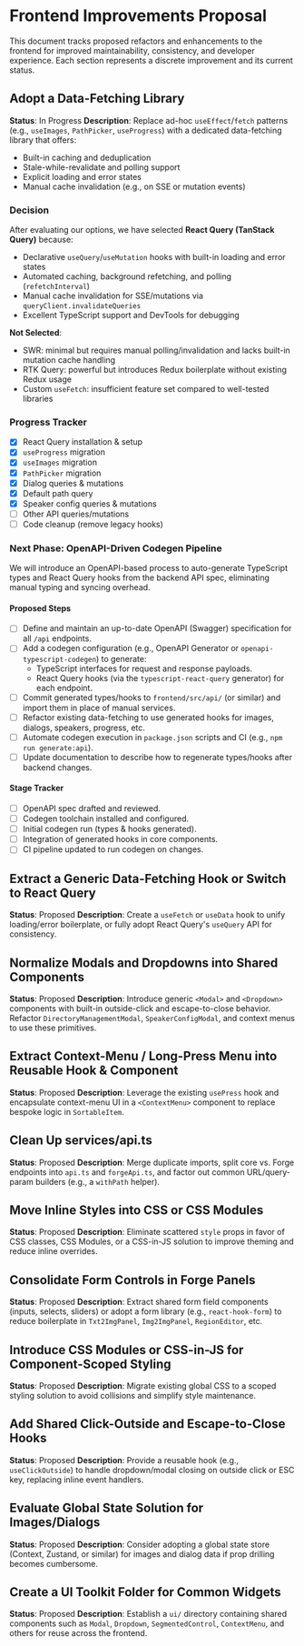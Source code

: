  # Frontend Improvements Proposal

 This document tracks proposed refactors and enhancements to the frontend for improved maintainability, consistency, and developer experience. Each section represents a discrete improvement and its current status.

 ## Adopt a Data-Fetching Library
 **Status**: In Progress
 **Description**: Replace ad-hoc `useEffect`/`fetch` patterns (e.g., `useImages`, `PathPicker`, `useProgress`) with a dedicated data-fetching library that offers:
   - Built-in caching and deduplication
   - Stale-while-revalidate and polling support
   - Explicit loading and error states
   - Manual cache invalidation (e.g., on SSE or mutation events)

### Decision
 After evaluating our options, we have selected **React Query (TanStack Query)** because:
   - Declarative `useQuery`/`useMutation` hooks with built-in loading and error states
   - Automated caching, background refetching, and polling (`refetchInterval`)
   - Manual cache invalidation for SSE/mutations via `queryClient.invalidateQueries`
   - Excellent TypeScript support and DevTools for debugging

 **Not Selected**:
   - SWR: minimal but requires manual polling/invalidation and lacks built-in mutation cache handling
   - RTK Query: powerful but introduces Redux boilerplate without existing Redux usage
   - Custom `useFetch`: insufficient feature set compared to well-tested libraries

### Progress Tracker
 - [x] React Query installation & setup
 - [x] `useProgress` migration
 - [x] `useImages` migration
 - [x] `PathPicker` migration
 - [x] Dialog queries & mutations
 - [x] Default path query
 - [x] Speaker config queries & mutations
 - [ ] Other API queries/mutations
 - [ ] Code cleanup (remove legacy hooks)

### Next Phase: OpenAPI-Driven Codegen Pipeline
We will introduce an OpenAPI-based process to auto-generate TypeScript types and React Query hooks from the backend API spec, eliminating manual typing and syncing overhead.

#### Proposed Steps
 - [ ] Define and maintain an up-to-date OpenAPI (Swagger) specification for all `/api` endpoints.
 - [ ] Add a codegen configuration (e.g., OpenAPI Generator or `openapi-typescript-codegen`) to generate:
     - TypeScript interfaces for request and response payloads.
     - React Query hooks (via the `typescript-react-query` generator) for each endpoint.
 - [ ] Commit generated types/hooks to `frontend/src/api/` (or similar) and import them in place of manual services.
 - [ ] Refactor existing data-fetching to use generated hooks for images, dialogs, speakers, progress, etc.
 - [ ] Automate codegen execution in `package.json` scripts and CI (e.g., `npm run generate:api`).
 - [ ] Update documentation to describe how to regenerate types/hooks after backend changes.

#### Stage Tracker
 - [ ] OpenAPI spec drafted and reviewed.
 - [ ] Codegen toolchain installed and configured.
 - [ ] Initial codegen run (types & hooks generated).
 - [ ] Integration of generated hooks in core components.
 - [ ] CI pipeline updated to run codegen on changes.

 ## Extract a Generic Data-Fetching Hook or Switch to React Query
 **Status**: Proposed
 **Description**: Create a `useFetch` or `useData` hook to unify loading/error boilerplate, or fully adopt React Query's `useQuery` API for consistency.

 ## Normalize Modals and Dropdowns into Shared Components
 **Status**: Proposed
 **Description**: Introduce generic `<Modal>` and `<Dropdown>` components with built-in outside-click and escape-to-close behavior. Refactor `DirectoryManagementModal`, `SpeakerConfigModal`, and context menus to use these primitives.

 ## Extract Context-Menu / Long-Press Menu into Reusable Hook & Component
 **Status**: Proposed
 **Description**: Leverage the existing `usePress` hook and encapsulate context-menu UI in a `<ContextMenu>` component to replace bespoke logic in `SortableItem`.

 ## Clean Up services/api.ts
 **Status**: Proposed
 **Description**: Merge duplicate imports, split core vs. Forge endpoints into `api.ts` and `forgeApi.ts`, and factor out common URL/query-param builders (e.g., a `withPath` helper).

 ## Move Inline Styles into CSS or CSS Modules
 **Status**: Proposed
 **Description**: Eliminate scattered `style` props in favor of CSS classes, CSS Modules, or a CSS-in-JS solution to improve theming and reduce inline overrides.

 ## Consolidate Form Controls in Forge Panels
 **Status**: Proposed
 **Description**: Extract shared form field components (inputs, selects, sliders) or adopt a form library (e.g., `react-hook-form`) to reduce boilerplate in `Txt2ImgPanel`, `Img2ImgPanel`, `RegionEditor`, etc.

 ## Introduce CSS Modules or CSS-in-JS for Component-Scoped Styling
 **Status**: Proposed
 **Description**: Migrate existing global CSS to a scoped styling solution to avoid collisions and simplify style maintenance.

 ## Add Shared Click-Outside and Escape-to-Close Hooks
 **Status**: Proposed
 **Description**: Provide a reusable hook (e.g., `useClickOutside`) to handle dropdown/modal closing on outside click or ESC key, replacing inline event handlers.

 ## Evaluate Global State Solution for Images/Dialogs
 **Status**: Proposed
 **Description**: Consider adopting a global state store (Context, Zustand, or similar) for images and dialog data if prop drilling becomes cumbersome.

 ## Create a UI Toolkit Folder for Common Widgets
 **Status**: Proposed
 **Description**: Establish a `ui/` directory containing shared components such as `Modal`, `Dropdown`, `SegmentedControl`, `ContextMenu`, and others for reuse across the frontend.